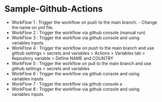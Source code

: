 # Sample-Github-Actions

* WorkFlow 1 : Trigger the workflow on push to the main branch.
                - Change the name on yml file.
* WorkFlow 2 : Trigger the workflow via github console (manual run)
* WorkFlow 3 : Trigger the workflow via github console and using variables inputs
* WorkFlow 4 : Trigger the workflow on push to the main branch and use github settings > secrets and variables >
               Actions > Variables tab > Repository variable > Define NAME and COUNTRY
* WorkFlow 5 : Trigger the workflow on pull to the main branch and use github settings > secrets and variables
* WorkFlow 6 : Trigger the workflow via github console and using variables inputs
* WorkFlow 7 : Trigger the workflow via github console a
* WorkFlow 8 : Trigger the workflow via github console and using variables inputs
